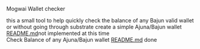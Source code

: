 Mogwai Wallet checker

this a small tool to help quickly check the balance of any Bajun valid wallet or without going through substrate
create a simple Ajuna/Bajun wallet [README.md](README.md)not implemented at this time   
Check Balance of any Ajuna/Bajun wallet [README.md](README.md) done 




